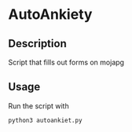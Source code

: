 # AutoAnkiety

## Description

Script that fills out forms on mojapg

## Usage

Run the script with

```
python3 autoankiet.py
```
